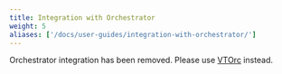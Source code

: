 ```yaml
---
title: Integration with Orchestrator
weight: 5
aliases: ['/docs/user-guides/integration-with-orchestrator/'] 
---
```


Orchestrator integration has been removed. Please use [VTOrc](../../configuration-basic/vtorc) instead.
